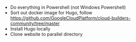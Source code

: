 - Do everything in Powershell (not Windows Powershell)
- Sort out docker image for Hugo, follow https://github.com/GoogleCloudPlatform/cloud-builders-community/tree/master
- Install Hugo locally
- Clone website to parallel directory
